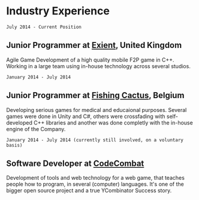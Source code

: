 # Industry Experience

	July 2014 - Current Position

## Junior Programmer at [Exient](http://www.exient.com), United Kingdom

Agile Game Development of a high quality mobile F2P game in C++. Working in a large team using in-house technology across several studios.

	January 2014 - July 2014

## Junior Programmer at [Fishing Cactus](http://www.fishingcactus.com), Belgium

Developing serious games for medical and educaional purposes. Several games were done in Unity and C#, others were crossfading with self-developed C++ libraries and another was done completly with the in-house engine of the Company.

	January 2014 - July 2014 (currently still involved, on a voluntary basis)

## Software Developer at [CodeCombat](http://www.codecombat.com)

Development of tools and web technology for a web game, that teaches people how to program, in several (computer) languages. It's one of the bigger open source project and a true YCombinator Success story.
